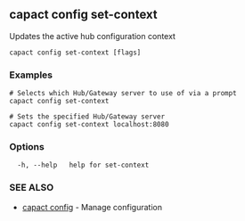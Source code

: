 ## capact config set-context

Updates the active hub configuration context

```
capact config set-context [flags]
```

### Examples

```
# Selects which Hub/Gateway server to use of via a prompt
capact config set-context

# Sets the specified Hub/Gateway server
capact config set-context localhost:8080

```

### Options

```
  -h, --help   help for set-context
```

### SEE ALSO

* [capact config](capact_config.md)	 - Manage configuration

